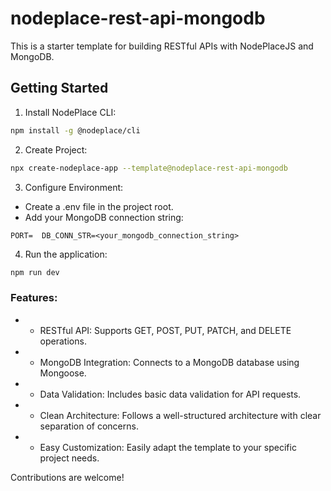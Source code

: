 # nodeplace-rest-api-mongodb
This is a starter template for building RESTful APIs with NodePlaceJS and MongoDB.

## Getting Started
1. Install NodePlace CLI:

```bash
npm install -g @nodeplace/cli
```

2. Create Project:

```bash
npx create-nodeplace-app --template@nodeplace-rest-api-mongodb
```

3. Configure Environment:
  - Create a .env file in the project root.
  - Add your MongoDB connection string:

`
PORT= 
DB_CONN_STR=<your_mongodb_connection_string> 
`

4. Run the application:

```bash
npm run dev
```

### Features:
  - * RESTful API: Supports GET, POST, PUT, PATCH, and DELETE operations.
  - * MongoDB Integration: Connects to a MongoDB database using Mongoose.
  - * Data Validation: Includes basic data validation for API requests.
  - * Clean Architecture: Follows a well-structured architecture with clear separation of concerns.
  - * Easy Customization: Easily adapt the template to your specific project needs.

  Contributions are welcome!